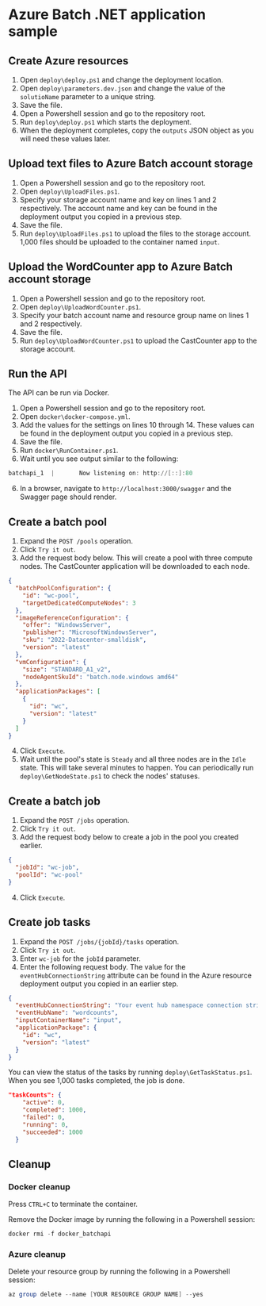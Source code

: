 # Azure Batch .NET application sample

## Create Azure resources
1. Open `deploy\deploy.ps1` and change the deployment location.
2. Open `deploy\parameters.dev.json` and change the value of the `solutioName` parameter to a unique string.
3. Save the file.
4. Open a Powershell session and go to the repository root.
5. Run `deploy\deploy.ps1` which starts the deployment.
6. When the deployment completes, copy the `outputs` JSON object as you will need these values later.

## Upload text files to Azure Batch account storage

1. Open a Powershell session and go to the repository root.
2. Open `deploy\UploadFiles.ps1`.
3. Specify your storage account name and key on lines 1 and 2 respectively. The account name and key can be found in the deployment output you copied in a previous step.
4. Save the file.
5. Run `deploy\UploadFiles.ps1` to upload the files to the storage account. 1,000 files should be uploaded to the container named `input`.

## Upload the WordCounter app to Azure Batch account storage
1. Open a Powershell session and go to the repository root.
2. Open `deploy\UploadWordCounter.ps1`.
3. Specify your batch account name and resource group name on lines 1 and 2 respectively.
4. Save the file.
5. Run `deploy\UploadWordCounter.ps1` to upload the CastCounter app to the storage account.

## Run the API
The API can be run via Docker.

1. Open a Powershell session and go to the repository root.
2. Open `docker\docker-compose.yml`.
3. Add the values for the settings on lines 10 through 14. These values can be found in the deployment output you copied in a previous step.
4. Save the file.
5. Run `docker\RunContainer.ps1`.
6. Wait until you see output similar to the following:
```powershell
batchapi_1  |       Now listening on: http://[::]:80
```
6. In a browser, navigate to `http://localhost:3000/swagger` and the Swagger page should render.

## Create a batch pool
1. Expand the `POST /pools` operation.
2. Click `Try it out`.
3. Add the request body below. This will create a pool with three compute nodes. The CastCounter application will be downloaded to each node.
```json
{
  "batchPoolConfiguration": {
    "id": "wc-pool",
    "targetDedicatedComputeNodes": 3
  },
  "imageReferenceConfiguration": {
    "offer": "WindowsServer",
    "publisher": "MicrosoftWindowsServer",
    "sku": "2022-Datacenter-smalldisk",
    "version": "latest"
  },
  "vmConfiguration": {
    "size": "STANDARD_A1_v2",
    "nodeAgentSkuId": "batch.node.windows amd64"
  },
  "applicationPackages": [
    {
      "id": "wc",
      "version": "latest"
    }
  ]
}
```
4. Click `Execute`.
5. Wait until the pool's state is `Steady` and all three nodes are in the `Idle` state. This will take several minutes to happen. You can periodically run `deploy\GetNodeState.ps1` to check the nodes' statuses.

## Create a batch job
1. Expand the `POST /jobs` operation.
2. Click `Try it out`.
3. Add the request body below to create a job in the pool you created earlier.
```json
{
  "jobId": "wc-job",
  "poolId": "wc-pool"
}
```
4. Click `Execute`.

## Create job tasks
1. Expand the `POST /jobs/{jobId}/tasks` operation.
2. Click `Try it out`.
3. Enter `wc-job` for the `jobId` parameter.
4. Enter the following request body. The value for the `eventHubConnectionString` attribute can be found in the Azure resource deployment output you copied in an earlier step.
```json
{
  "eventHubConnectionString": "Your event hub namespace connection string.",
  "eventHubName": "wordcounts",
  "inputContainerName": "input",
  "applicationPackage": {
    "id": "wc",
    "version": "latest"
  }
}
```

You can view the status of the tasks by running `deploy\GetTaskStatus.ps1`. When you see 1,000 tasks completed, the job is done.
```json
"taskCounts": {
    "active": 0,
    "completed": 1000,
    "failed": 0,
    "running": 0,
    "succeeded": 1000
  }
```
## Cleanup

### Docker cleanup
Press `CTRL+C` to terminate the container.

Remove the Docker image by running the following in a Powershell session:
```powershell
docker rmi -f docker_batchapi
```
### Azure cleanup
Delete your resource group by running the following in a Powershell session:
```powershell
az group delete --name [YOUR RESOURCE GROUP NAME] --yes
```
